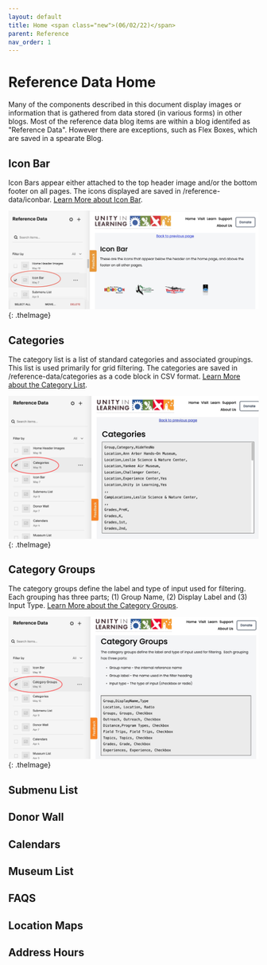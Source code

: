 ```yaml
---
layout: default
title: Home <span class="new">(06/02/22)</span>
parent: Reference
nav_order: 1
---
```


# Reference Data Home

Many of the components described in this document display images or information that
is gathered from data stored (in various forms) in other blogs.  Most of the reference data
blog items are within a blog identifed as "Reference Data".  However there are exceptions, such as Flex Boxes, which are saved in a spearate Blog.

## Icon Bar

Icon Bars appear either attached to the top header image and/or the bottom footer on
all pages.  The icons displayed are saved in /reference-data/iconbar.  [Learn More about Icon Bar](../reference/reficonbar.html).

![Alt Editing IconBar](../../assets/images/referenceiconbar.jpg "Editing IconBar"){: .theImage}

## Categories

The category list is a list of standard categories and associated groupings.  This list is
used primarily for grid filtering.  The categories are saved in /reference-data/categories as
a code block in CSV format. [Learn More about the Category List](../reference/refcategories.html).

![Alt Categories](../../assets/images/referencecategories.jpg "Categories"){: .theImage}

## Category Groups

The category groups define the label and type of input used for filtering.  Each grouping has three parts; (1) Group Name, (2) Display Label and (3) Input Type. [Learn More about the Category Groups](../reference/refcatgroups.html).

![Alt Category Groups](../../assets/images/referencecatgroups.jpg "Category Groups"){: .theImage}

## Submenu List

## Donor Wall

## Calendars

## Museum List

## FAQS

## Location Maps

## Address Hours
